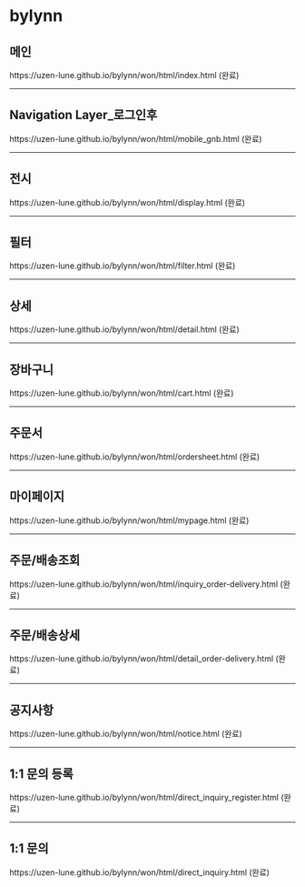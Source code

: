 # bylynn
<h2><strong>메인</strong></h2>
https://uzen-lune.github.io/bylynn/won/html/index.html (완료)

<hr>
<h2><strong>Navigation Layer_로그인후</strong></h2>
https://uzen-lune.github.io/bylynn/won/html/mobile_gnb.html (완료)

<hr>
<h2><strong>전시</strong></h2>
https://uzen-lune.github.io/bylynn/won/html/display.html (완료)

<hr>
<h2><strong>필터</strong></h2>
https://uzen-lune.github.io/bylynn/won/html/filter.html (완료)

<hr>
<h2><strong>상세</strong></h2>
https://uzen-lune.github.io/bylynn/won/html/detail.html (완료)

<hr>
<h2><strong>장바구니</strong></h2> 
https://uzen-lune.github.io/bylynn/won/html/cart.html (완료)

<hr>
<h2><strong>주문서</strong></h2> 
https://uzen-lune.github.io/bylynn/won/html/ordersheet.html (완료)

<hr>
<h2><strong>마이페이지</strong></h2> 
https://uzen-lune.github.io/bylynn/won/html/mypage.html (완료)

<hr>
<h2><strong>주문/배송조회</strong></h2> 
https://uzen-lune.github.io/bylynn/won/html/inquiry_order-delivery.html (완료)

<hr>
<h2><strong>주문/배송상세</strong></h2> 
https://uzen-lune.github.io/bylynn/won/html/detail_order-delivery.html (완료)

<hr>
<h2><strong>공지사항</strong></h2> 
https://uzen-lune.github.io/bylynn/won/html/notice.html (완료)

<hr>
<h2><strong>1:1 문의 등록</strong></h2> 
https://uzen-lune.github.io/bylynn/won/html/direct_inquiry_register.html (완료)

<hr>
<h2><strong>1:1 문의</strong></h2> 
https://uzen-lune.github.io/bylynn/won/html/direct_inquiry.html (완료)
